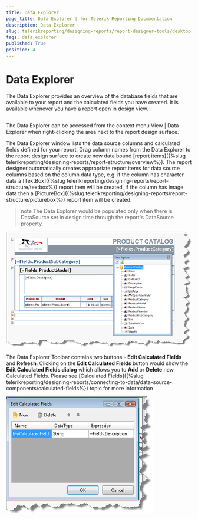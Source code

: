 ```yaml
---
title: Data Explorer
page_title: Data Explorer | for Telerik Reporting Documentation
description: Data Explorer
slug: telerikreporting/designing-reports/report-designer-tools/desktop-designers/tools/data-explorer
tags: data,explorer
published: True
position: 4
---
```


# Data Explorer



The Data Explorer provides an overview of the database fields that
        are available to your report and the calculated fields you have created.
        It is available whenever you have a report open in design view.
      

## 

The Data Explorer can be accessed from the context menu View | Data Explorer when right-clicking the area next to the report design surface.
        

The Data Explorer window lists the data source columns and calculated fields defined for your report.
          Drag column names from the Data Explorer to the report design surface to create new data bound
          [report items]({%slug telerikreporting/designing-reports/report-structure/overview%}).
          The report designer automatically creates appropriate report items for data source columns based on the column data type, e.g.
          if the column has character data a [TextBox]({%slug telerikreporting/designing-reports/report-structure/textbox%})
          report item will be created, if the column has image data then a
          [PictureBox]({%slug telerikreporting/designing-reports/report-structure/picturebox%}) report item will be created.
        

>note The Data Explorer would be populated only when there is DataSource set in design time            through the report's DataSource property.          
  
  ![](images/UI004.png)

The Data Explorer Toolbar contains two buttons - __Edit Calculated Fields__ and __Refresh__.
          Clicking on the __Edit Calculated Fields__ button would show the __Edit Calculated Fields dialog__
          which allows you to __Add__ or __Delete__ new Calculated Fields. Please see
          [Calculated Fields]({%slug telerikreporting/designing-reports/connecting-to-data/data-source-components/calculated-fields%}) topic for more information
          
  ![](images/DataExplorerCalculatedField.png)


